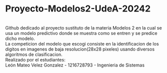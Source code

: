# Proyecto-Modelos2-UdeA-20242
<br>
Github dedicado al proyecto sustituto de la materia Modelos 2 en la cual se usa un modelo predictivo donde se muestra como se entren y se predice dicho modelo.
<br>
La competicion del modelo que escogi consiste en la identificacion de los digitos en imagenes de baja resolucion(28x28 pixeles) usando diversos algoritmos de clasificacion.
<br>
Realizado por el estudiantes: 
<br>
León Mateo Velez Gonzalez - 1216728793 - Ingenieria de Sistemas
<br>
